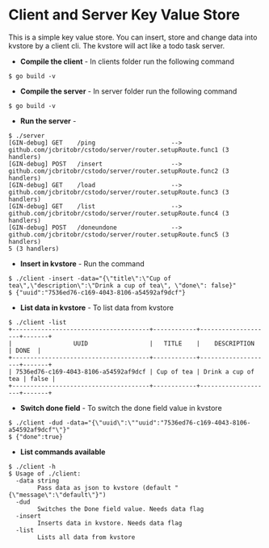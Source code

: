 # Client and Server Key Value Store

This is a simple key value store. You can insert, store and change data into kvstore by a client cli.
The kvstore will act like a todo task server.


* **Compile the client** - In clients folder run the following command
```
$ go build -v
```

* **Compile the server** -  In server folder run the following command
```
$ go build -v
```

* **Run the server** - 
```
$ ./server
[GIN-debug] GET    /ping                     --> github.com/jcbritobr/cstodo/server/router.setupRoute.func1 (3 handlers)
[GIN-debug] POST   /insert                   --> github.com/jcbritobr/cstodo/server/router.setupRoute.func2 (3 handlers)
[GIN-debug] GET    /load                     --> github.com/jcbritobr/cstodo/server/router.setupRoute.func3 (3 handlers)
[GIN-debug] GET    /list                     --> github.com/jcbritobr/cstodo/server/router.setupRoute.func4 (3 handlers)
[GIN-debug] POST   /doneundone               --> github.com/jcbritobr/cstodo/server/router.setupRoute.func5 (3 handlers)
5 (3 handlers)
```

* **Insert in kvstore** - Run the command 
```
$ ./client -insert -data="{\"title\":\"Cup of tea\",\"description\":\"Drink a cup of tea\", \"done\": false}"
$ {"uuid":"7536ed76-c169-4043-8106-a54592af9dcf"}
```

* **List data in kvstore** - To list data from kvstore
```
$ ./client -list
+--------------------------------------+------------+--------------------+-------+
|                 UUID                 |   TITLE    |    DESCRIPTION     | DONE  |
+--------------------------------------+------------+--------------------+-------+
| 7536ed76-c169-4043-8106-a54592af9dcf | Cup of tea | Drink a cup of tea | false |
+--------------------------------------+------------+--------------------+-------+
```

* **Switch done field** - To switch the done field value in kvstore
```
$ ./client -dud -data="{\"uuid\":\""uuid":"7536ed76-c169-4043-8106-a54592af9dcf"\"}"
$ {"done":true}
```

* **List commands available**
```
$ ./client -h
$ Usage of ./client:
  -data string
        Pass data as json to kvstore (default "{\"message\":\"default\"}")
  -dud
        Switches the Done field value. Needs data flag
  -insert
        Inserts data in kvstore. Needs data flag
  -list
        Lists all data from kvstore
```
